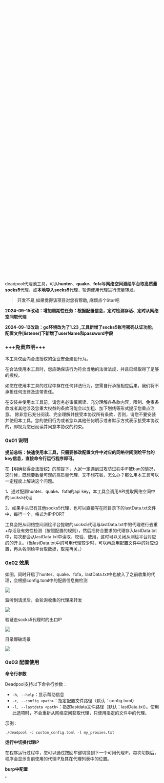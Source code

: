 <img src="images/deadpool.png" style="zoom:30%;transform: scale(0.3);" width="35%" height="35%"/>

deadpool代理池工具，可从**hunter**、**quake**、**fofa**等**网络空间测绘平台取高质量socks5**代理，或**本地导入socks5**代理，轮询使用代理进行流量转发。
> **开发不易,如果觉得该项目对您有帮助, 麻烦点个Star吧**

**2024-09-15改动：增加周期性任务：根据配置信息，定时检测存活、定时从网络空间取代理**

**2024-09-12改动：go环境改为了1.23 ,工具新增了socks5账号密码认证功能，配置文件[listener]下新增了userName和password字段**

### +++免责声明+++

本工具仅面向合法授权的企业安全建设行为。

在合法使用本工具时，您应确保该行为符合当地的法律法规，并且已经取得了足够的授权。

如您在使用本工具的过程中存在任何非法行为，您需自行承担相应后果，我们将不承担任何法律及连带责任。

在安装并使用本工具前，请您务必审慎阅读、充分理解各条款内容，限制、免责条款或者其他涉及您重大权益的条款可能会以加粗、加下划线等形式提示您重点注意。 除非您已充分阅读、完全理解并接受本协议所有条款，否则，请您不要安装并使用本工具。您的使用行为或者您以其他任何明示或者默示方式表示接受本协议的，即视为您已阅读并同意本协议的约束。



### 0x01 说明

**提前总结：快速使用本工具，只需要修改配置文件中对应的网络空间测绘平台的key信息，直接命令行运行程序即可。**

在【明确获得合法授权】的前提下，大家一定遇到过攻防过程中IP被ban的情况，这时候，既想要数量可观的高质量代理，又不想花钱，怎么办？那么用本工具可以一定程度上解决这个问题。

1、通过配置hunter、quake、fofa的api key，本工具会调用API提取网络空间中的socks5代理

2、如果手头已有其他socks5代理，也可以直接写在同目录下的lastData.txt文件中，每行一个，格式为IP:PORT

工具会把从网络空间测绘平台提取的socks5代理与lastData.txt中的代理进行去重+存活及有效性检测（按照配置的规则），然后把符合要求的代理存入lastData.txt中，每次都会从lastData.txt中读取、校验、使用，这时可以关闭从测绘平台对应的的开关。（当lastData.txt中的可用代理较少时，可以再启用配置文件中的对应设置，再从各测绘平台取数据，取完再关。）



### 0x02 效果

如图，同时开启了hunter、quake、fofa，lastData.txt中也放入了之前收集的代理，会根据config.toml中的配置信息做检测

![](images/init.png)

监听到请求后，会轮询收集的代理来转发

![](images/polling.png)

验证走socks5代理时的出口IP

![](images/internetIP.png)

目录爆破场景

![](images/test.jpg)

### 0x03 配置使用

**命令行参数**

Deadpool支持以下命令行参数：

- `-h, --help`：显示帮助信息
- `-c, --config <path>`：指定配置文件路径（默认：config.toml）
- `-l, --lastdata <path>`：指定lastdata文件路径（默认：lastData.txt）。使用此选项时，不会重新从网络空间获取代理，只使用指定的文件中的代理。

示例：
```
./deadpool -c custom_config.toml -l my_proxies.txt
```

**运行中切换代理IP**

在程序运行过程中，您可以通过按回车键切换到下一个可用代理IP。每次切换后，程序会显示当前使用的代理IP及其在代理列表中的位置。

**burp中配置**

<img src="images/burp.png" style="zoom: 28%;" width="65%" height="65%"/>

**Proxifier配置**

<img src="images/Proxifier.png" style="zoom:25%;transform: scale(0.25);" width="35%" height="35%" />

**SwitchyOmega配置**

<img src="images/SwitchyOmega.png" style="zoom:33%;" width="65%" height="65%" />

其他工具使用时同理，指定socks5协议，IP、端口即可

### 0x04 配置文件说明

简单使用的话，只需要修改对应的网络空间测绘平台的key信息即可。

**但需注意（没特殊需求可以忽略这里）：**

1、若可能会发送恶意的payload，某些代理可能会阻断这类请求出站，需先关闭[checkSocks.checkGeolocate]中的switch（默认关闭），然后修改[checkSocks]中的checkURL为没有waf防护的任意公网地址，使用如/webshell.aspx?f=../../../../../../etc/passwd&q=1' or union select 1,2,3,4这类的测试语句，修改checkRspKeywords的值为目标正常返回内容中的字符片段，如此，可以获得不拦截恶意payload出站的代理。

2、若针对性访问某地址，需要先关闭[checkSocks.checkGeolocate]中的switch（默认关闭），然后修改[checkSocks]中的checkURL为该地址，修改checkRspKeywords的值，确保只保留可以访问目标地址的代理。

**1和2结合，就能不断收集、使用针对高可用代理。**

config.toml详细说明如下：

```toml
[listener]
#******非特殊情况，默认即可******本地监听端口，其他工具中的SOCKS5代理指定为该IP:PORT，即可轮询使用收集的代理
IP='127.0.0.1'
PORT='10086'
userName=''#用户名和密码都不为空时，会进行认证，防止部署到vps上时，被其他人使用
password='' 

[task]#周期性任务,若不为空，则会执行（请注意格式）
periodicChecking=''#如0 */5 * * *为每5小时按照[checkSocks]中的配置检查一次内存中已有代理的存活性，如果为空，不单独周期性检查
periodicGetSocks=''#如0 6 * * 6为每周六早上6点去通过fofa、hunter、quake的配置去取数据，顺便一起把本地历史存的也校验一下

[checkSocks]#******非特殊情况，默认即可******
#通过访问实际url来验证代理的可用性
checkURL='https://www.baidu.com'#可以配置为要访问的目标地址，确保所有代理都能访问到目标地址
checkRspKeywords='百度一下'#上面地址原始响应中的某个字符串，用来验证通过代理访问目标时有无因某种原因被ban掉。
maxConcurrentReq='30'#同时最多N个并发通过代理访问上面的地址，检测socks5代理是否可用，可根据网络环境调整。云主机的话开500、1000都可以，本机的话，开三五十差不多。
timeout='6'#单位秒，验证socks5代理的超时时间,建议保持在5或6，检查及使用代理访问上面的地址时，超过这个时间，判定无效

[checkSocks.checkGeolocate]
##******非特殊情况，默认即可******通过访问返回IP归属地信息的URL和关键字判断，来排除某些代理，如：某些情况下，真正要访问的系统限制只有大陆地区IP可以访问
switch='close' #open:启用，非open:禁用
checkURL='https://qifu-api.baidubce.com/ip/local/geo/v1/district'#访问此url获取IP归属地信息，出于某些原因，建议用国内的公司的相关接口。
#下面的两个的值，需要根据上面url的返回内容填写
excludeKeywords=['澳门','香港','台湾']#格式如：['澳门','香港']优先级最高，返回的body内容中，存在任一关键字，则跳过
includeKeywords=['中国']#格式如：['中国','北京']则只获取出口IP为中国北京的代理，如果是['中国'],排除上述关键字的前提下则获取出口IP为中国所有其他地区代理

[FOFA] 
switch = 'close' #open:启用，非open:禁用
apiUrl='https://fofa.info/api/v1/search/all'
email = 'xxxxx@xxx.com'
key = '54eddce1xxxxxxxxxxxxxxxx49836612'
queryString = 'protocol=="socks5" && country="CN" && banner="Method:No Authentication"'#官方语法
resultSize='500' #此处最大为10000,需小于等于从官网web界面看到的结果数量

[QUAKE] 
switch = 'close' 
apiUrl='https://quake.360.net/api/v3/search/quake_service'
key = '962xxx36-xxxxxxxxxxxxxxxx-5efxxxxfc90b0a'
queryString = 'service:socks5  AND country: "CN" AND response:"No authentication"'#官方语法
resultSize='500' #此处最大为10000,需小于等于从官网web界面看到的结果数量

[HUNTER]
switch = 'close'
apiUrl='https://hunter.qianxin.com/openApi/search'
key = '9c1698e0xxxxxxxxxxxxxxxxa6e90758edcxxxx23533f9xxxxxxxxxxxxxxxx9ce18'
queryString = 'protocol=="socks5"&&protocol.banner="No authentication"&&ip.country="CN"'#官方语法
resultSize='300' #最小为100,按100条/每页翻页，最大值需小于从官网web界面看到的结果数量，值需为100的整倍数，如200、300、1000、2000等
```

### 0x05 GitHub Action 自动化搜集代理工具

针对于个人使用场景，如果需要该脚本在GitHub自动获取并更新 lastData.txt, 可以按照以下流程进行设置：

1. import repository

由于 fork 仓库无法无法修改仓库的可见性，也就是无法将仓库设置成私有形式。所以需要进行import.

> **开发不易,如果觉得该项目对您有帮助, 麻烦点个Star吧**

![alt text](./images/import1.png)

![alt text](./images/import2.png)

**记得勾选 Private!!!**

2. 设置 workflows 脚本

将 import 的仓库clone到本地, 配置 action workflows 脚本到 `.github/workflows/schedule.yml`目录：

```yaml
name: schedule

on:
  workflow_dispatch:
  schedule:
    - cron: "0 0 */5 * *"

jobs:
  build:
    runs-on: ubuntu-latest

    steps:
      - name: Check out code into the Go module directory
        uses: actions/checkout@v3
        with:
          fetch-depth: 0

      - name: "Set up Go"
        uses: actions/setup-go@v4
        with:
          go-version: 1.23.x
          check-latest: true
          cache: true
      
      - name: Run search
        run: |
          bash entrypoint.sh

        
      - name: Commit and push if it changed
        run: |
          git config --global user.name 'xxx'
          git config --global user.email 'xxxx'
          if git diff --quiet -- lastData.txt; then
           echo "lastData.txt has not been modified."
          else
           git add lastData.txt
           git commit -m "update lastData.txt"
           git push
          fi
```

-  示例脚本的运行频率为 `每五天运行一次`, 可以根据需要，自行调整 `cron: "0 0 */5 * *"`

- 根据自己情况替换 `user.name 'xxx'` 和 `user.email 'xxxx'` 的 `xxx`


3. 设置启动脚本 `entrypoint.sh`

```sh
#!/bin/bash
go build -o deadpool main.go
timeout --preserve-status 150 ./deadpool
status=$?
if [ $status -eq 124 ]; then
    echo "The command timed out."
else
    echo "The command finished successfully."
fi
exit 0
```

- 其中需要注意：由于项目是以阻塞形式的, 所以这里使用了 `timeout` 进行超时退出. 你可以根据跑的数据量设置 `entrypoint.sh` 脚本中的 `150` 为需要的值, 当然越大越好，否则如果地址还未验证完，程序退出的话做不会进行 `lastData.txt` 的写入操作.

4. 配置 Action 的写入权限.

![alt text](./images/right1.png)

![alt text](./images/right2.png)

5. 修改 `config.toml` 配置文件

根据自己情况替换各种 key 就行了. 

**注意：一定记得讲仓库设置为私有, 否则 key 会泄漏！！！**

完整目录结构：

![alt text](./images/struct.png)
